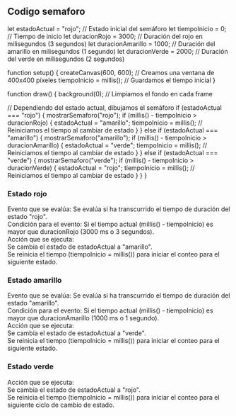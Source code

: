 ## Codigo semaforo 
let estadoActual = "rojo";  // Estado inicial del semáforo
let tiempoInicio = 0;       // Tiempo de inicio
let duracionRojo = 3000;    // Duración del rojo en milisegundos (3 segundos)
let duracionAmarillo = 1000; // Duración del amarillo en milisegundos (1 segundo)
let duracionVerde = 2000;   // Duración del verde en milisegundos (2 segundos)

function setup() {
  createCanvas(600, 600);  // Creamos una ventana de 400x400 píxeles
  tiempoInicio = millis();  // Guardamos el tiempo inicial
}

function draw() {
  background(0);  // Limpiamos el fondo en cada frame

  // Dependiendo del estado actual, dibujamos el semáforo
  if (estadoActual === "rojo") {
    mostrarSemaforo("rojo");
    if (millis() - tiempoInicio > duracionRojo) {
      estadoActual = "amarillo";
      tiempoInicio = millis();  // Reiniciamos el tiempo al cambiar de estado
    }
  } else if (estadoActual === "amarillo") {
    mostrarSemaforo("amarillo");
    if (millis() - tiempoInicio > duracionAmarillo) {
      estadoActual = "verde";
      tiempoInicio = millis();  // Reiniciamos el tiempo al cambiar de estado
    }
  } else if (estadoActual === "verde") {
    mostrarSemaforo("verde");
    if (millis() - tiempoInicio > duracionVerde) {
      estadoActual = "rojo";
      tiempoInicio = millis();  // Reiniciamos el tiempo al cambiar de estado
    }
  }
}

### Estado rojo
Evento que se evalúa: Se evalúa si ha transcurrido el tiempo de duración del estado "rojo".  
Condición para el evento: Si el tiempo actual (millis() - tiempoInicio) es mayor que duracionRojo (3000 ms o 3 segundos).  
Acción que se ejecuta:  
  Se cambia el estado de estadoActual a "amarillo".  
  Se reinicia el tiempo (tiempoInicio = millis()) para iniciar el conteo para el siguiente estado.  
### Estado amarillo    
Evento que se evalúa: Se evalúa si ha transcurrido el tiempo de duración del estado "amarillo".  
Condición para el evento: Si el tiempo actual (millis() - tiempoInicio) es mayor que duracionAmarillo (1000 ms o 1 segundo).  
Acción que se ejecuta:  
Se cambia el estado de estadoActual a "verde".  
Se reinicia el tiempo (tiempoInicio = millis()) para iniciar el conteo para el siguiente estado.  
### Estado verde  
Acción que se ejecuta:  
Se cambia el estado de estadoActual a "rojo".  
Se reinicia el tiempo (tiempoInicio = millis()) para iniciar el conteo para el siguiente ciclo de cambio de estado.  
